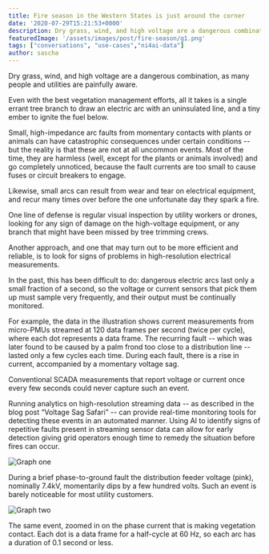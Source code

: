 ```yaml
---
title: Fire season in the Western States is just around the corner
date: '2020-07-29T15:21:53+0000'
description: Dry grass, wind, and high voltage are a dangerous combination, as many people and utilities are painfully aware.
featuredImage: '/assets/images/post/fire-season/g1.png'
tags: ["conversations", "use-cases","ni4ai-data"]
author: sascha
---
```


Dry grass, wind, and high voltage are a dangerous combination, as many people and utilities are painfully aware.

Even with the best vegetation management efforts, all it takes is a single errant tree branch to draw an electric arc with an uninsulated line, and a tiny ember to ignite the fuel below.

Small, high-impedance arc faults from momentary contacts with plants or animals can have catastrophic consequences under certain conditions -- but the reality is that these are not at all uncommon events. Most of the time, they are harmless (well, except for the plants or animals involved) and go completely unnoticed, because the fault currents are too small to cause fuses or circuit breakers to engage.

Likewise, small arcs can result from wear and tear on electrical equipment, and recur many times over before the one unfortunate day they spark a fire.

One line of defense is regular visual inspection by utility workers or drones, looking for any sign of damage on the high-voltage equipment, or any branch that might have been missed by tree trimming crews.

Another approach, and one that may turn out to be more efficient and reliable, is to look for signs of problems in high-resolution electrical measurements.

In the past, this has been difficult to do: dangerous electric arcs last only a small fraction of a second, so the voltage or current sensors that pick them up must sample very frequently, and their output must be continually monitored.

For example, the data in the illustration shows current measurements from micro-PMUs streamed at 120 data frames per second (twice per cycle), where each dot represents a data frame. The recurring fault -- which was later found to be caused by a palm frond too close to a distribution line -- lasted only a few cycles each time. During each fault, there is a rise in current, accompanied by a momentary voltage sag.

Conventional SCADA measurements that report voltage or current once every few seconds could never capture such an event.

Running analytics on high-resolution streaming data -- as described in the blog post “Voltage Sag Safari” -- can provide real-time monitoring tools for detecting these events in an automated manner. Using AI to identify signs of repetitive faults present in streaming sensor data can allow for early detection giving grid operators enough time to remedy the situation before fires can occur.

![Graph one](/assets/images/post/fire-season/g1.png)

During a brief phase-to-ground fault the distribution feeder voltage (pink), nominally 7.4kV, momentarily dips by a few hundred volts. Such an event is barely noticeable for most utility customers.

![Graph two](/assets/images/post/fire-season/g2.png)

The same event, zoomed in on the phase current that is making vegetation contact. Each dot is a data frame for a half-cycle at 60 Hz, so each arc has a duration of 0.1 second or less.
